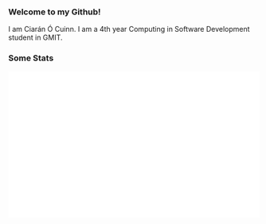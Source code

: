 ### Welcome to my  Github!
I am Ciarán Ó Cuinn. I am a 4th year Computing in Software Development student in GMIT.
### Some Stats
![alt text](https://github.com/C-Cuinn/github-stats/blob/master/generated/overview.svg)
<!-- ![alt text](https://github.com/C-Cuinn/github-stats/blob/master/generated/languages.svg)
